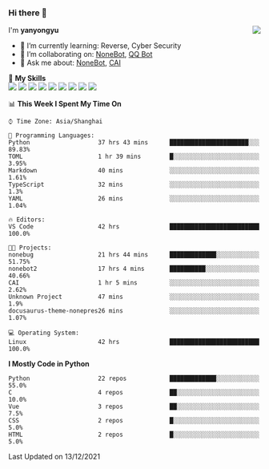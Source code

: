 ### Hi there 👋

<a href="#">
  <img align="right" src="https://github-readme-stats.vercel.app/api?username=yanyongyu&count_private=true&show_icons=true&bg_color=15,f2f7fd,E0EAFC" />
</a>

I'm **yanyongyu**

- 🌱 I’m currently learning: Reverse, Cyber Security
- 👯 I’m collaborating on: [NoneBot](https://github.com/nonebot), [QQ Bot](https://github.com/Mrs4s/go-cqhttp)
- 💬 Ask me about: [NoneBot](https://github.com/nonebot), [CAI](https://github.com/cscs181/CAI)

🌟 **My Skills**  
![](https://img.shields.io/badge/-Python-3e74a2?style=flat-square&logo=Python&logoColor=fff)
![](https://img.shields.io/badge/-Node.js-339933?style=flat-square&logo=Node.js&logoColor=fff)
![](https://img.shields.io/badge/-Vue-4fc08d?style=flat-square&logo=Vue.js&logoColor=fff)
![](https://img.shields.io/badge/-React-2d98ce?style=flat-square&logo=React&logoColor=fff)
![](https://img.shields.io/badge/-Docker-2496ED?style=flat-square&logo=Docker&logoColor=fff)
![](https://img.shields.io/badge/-Linux-000000?style=flat-square&logo=Linux&logoColor=fff)
![](https://img.shields.io/badge/-MySQL-4479A1?style=flat-square&logo=MySQL&logoColor=fff)
![](https://img.shields.io/badge/-Redis-DC382D?style=flat-square&logo=Redis&logoColor=fff)
![](https://img.shields.io/badge/-MongoDB-47A248?style=flat-square&logo=MongoDB&logoColor=fff)

<!--START_SECTION:waka-->
📊 **This Week I Spent My Time On** 

```text
⌚︎ Time Zone: Asia/Shanghai

💬 Programming Languages: 
Python                   37 hrs 43 mins      ██████████████████████░░░   89.83% 
TOML                     1 hr 39 mins        █░░░░░░░░░░░░░░░░░░░░░░░░   3.95% 
Markdown                 40 mins             ░░░░░░░░░░░░░░░░░░░░░░░░░   1.61% 
TypeScript               32 mins             ░░░░░░░░░░░░░░░░░░░░░░░░░   1.3% 
YAML                     26 mins             ░░░░░░░░░░░░░░░░░░░░░░░░░   1.04%

🔥 Editors: 
VS Code                  42 hrs              █████████████████████████   100.0%

🐱‍💻 Projects: 
nonebug                  21 hrs 44 mins      █████████████░░░░░░░░░░░░   51.75% 
nonebot2                 17 hrs 4 mins       ██████████░░░░░░░░░░░░░░░   40.66% 
CAI                      1 hr 5 mins         ░░░░░░░░░░░░░░░░░░░░░░░░░   2.62% 
Unknown Project          47 mins             ░░░░░░░░░░░░░░░░░░░░░░░░░   1.9% 
docusaurus-theme-nonepres26 mins             ░░░░░░░░░░░░░░░░░░░░░░░░░   1.07%

💻 Operating System: 
Linux                    42 hrs              █████████████████████████   100.0%

```

**I Mostly Code in Python** 

```text
Python                   22 repos            █████████████░░░░░░░░░░░░   55.0% 
C                        4 repos             ██░░░░░░░░░░░░░░░░░░░░░░░   10.0% 
Vue                      3 repos             ██░░░░░░░░░░░░░░░░░░░░░░░   7.5% 
CSS                      2 repos             █░░░░░░░░░░░░░░░░░░░░░░░░   5.0% 
HTML                     2 repos             █░░░░░░░░░░░░░░░░░░░░░░░░   5.0%

```



 Last Updated on 13/12/2021
<!--END_SECTION:waka-->
